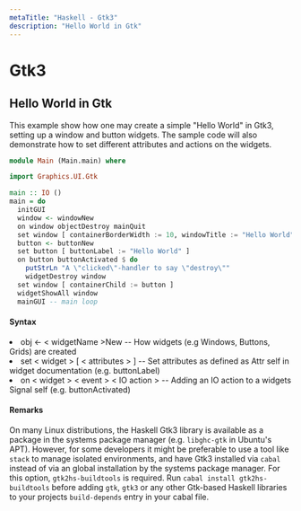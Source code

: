 ```yaml
---
metaTitle: "Haskell - Gtk3"
description: "Hello World in Gtk"
---
```


# Gtk3



## Hello World in Gtk


This example show how one may create a simple "Hello World" in Gtk3, setting up a window and button widgets. The sample code will also demonstrate how to set different attributes and actions on the widgets.

```hs
module Main (Main.main) where

import Graphics.UI.Gtk

main :: IO ()
main = do
  initGUI
  window <- windowNew
  on window objectDestroy mainQuit
  set window [ containerBorderWidth := 10, windowTitle := "Hello World" ]
  button <- buttonNew
  set button [ buttonLabel := "Hello World" ]
  on button buttonActivated $ do
    putStrLn "A \"clicked\"-handler to say \"destroy\""
    widgetDestroy window
  set window [ containerChild := button ]
  widgetShowAll window
  mainGUI -- main loop

```



#### Syntax


<li>
obj <- < widgetName >New -- How widgets (e.g Windows, Buttons, Grids) are created
</li>
<li>
set < widget > [ < attributes > ] -- Set attributes as defined as Attr self in widget documentation (e.g. buttonLabel)
</li>
<li>
on < widget > < event > < IO action > -- Adding an IO action to a widgets Signal self (e.g. buttonActivated)
</li>



#### Remarks


On many Linux distributions, the Haskell Gtk3 library is available as a package in the systems package manager (e.g. `libghc-gtk` in Ubuntu's APT). However, for some developers it might be preferable to use a tool like `stack` to manage isolated environments, and have Gtk3 installed via `cabal` instead of via an global installation by the systems package manager. For this option, `gtk2hs-buildtools` is required. Run `cabal install gtk2hs-buildtools` before adding `gtk`, `gtk3` or any other Gtk-based Haskell libraries to your projects `build-depends` entry in your cabal file.

